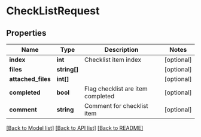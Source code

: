 # CheckListRequest

## Properties
Name | Type | Description | Notes
------------ | ------------- | ------------- | -------------
**index** | **int** | Checklist item index | [optional] 
**files** | **string[]** |  | [optional] 
**attached_files** | **int[]** |  | [optional] 
**completed** | **bool** | Flag checklist are item completed | [optional] 
**comment** | **string** | Comment for checklist item | [optional] 

[[Back to Model list]](../../README.md#documentation-for-models) [[Back to API list]](../../README.md#documentation-for-api-endpoints) [[Back to README]](../../README.md)

